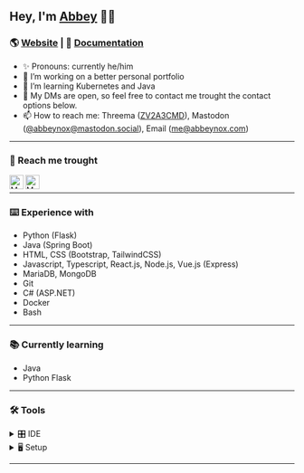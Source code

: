
## Hey, I'm [Abbey](https://abbeynox.com) 🤘🏽
<!-- [![alt text][1.1]][1]-->

### 🌎 [Website](https://abbeynox.com) | 📄 [Documentation](https://docs.abbeynox.com)
- ✨ Pronouns: currently he/him
- 🔭 I’m working on a better personal portfolio
- 🌱 I’m learning Kubernetes and Java
- 💬 My DMs are open, so feel free to contact me trought the contact options below. 
- 📫 How to reach me: Threema ([ZV2A3CMD](https://threema.id/ZV2A3CMD)), Mastodon ([@abbeynox@mastodon.social](https://mastodon.social/@abbeynox)), Email ([me@abbeynox.com](mailto:me@abbeynox.com))

---

### 📱 Reach me trought

[<img align="left" alt="Mastodon" width="25px" src="https://user-images.githubusercontent.com/74461477/168441888-e1075b30-1b36-47fd-9db8-38ae774d80e2.png"
/>][mastodon]
[<img align="left" alt="Matrix" width="25px" src="https://user-images.githubusercontent.com/74461477/168441999-77524938-bdd3-4307-b8a2-ca5cefd0e7b8.png"/>][matrix]
<br>

---

### ⌨️ Experience with
- Python (Flask)
- Java (Spring Boot)
- HTML, CSS (Bootstrap, TailwindCSS)
- Javascript, Typescript, React.js, Node.js, Vue.js (Express)
- MariaDB, MongoDB
- Git
- C# (ASP.NET)
- Docker
- Bash

---

### 📚 Currently learning
- Java
- Python Flask

---

### 🛠 Tools

<details>
  <summary>🎛 IDE</summary>
  <p>
    <li> <a href="https://www.jetbrains.com/de-de/idea/">IntelliJ IDEA</a> </li>
    <li> <a href="https://www.jetbrains.com/webstorm/">WebStorm</a> </li>
    <li> <a href="https://www.jetbrains.com/de-de/pycharm/download/">PyCharm</a> </li>
    <li> <a href="https://code.visualstudio.com">Visual Studio Code</a> </li>
    <li> <a href="https://dbeaver.com/">DBeaver</a> </li>
  </p>
</details>

<details>
  <summary>🖥 Setup</summary>

- [Notebooks](#usage)
	- [Huawei MateBook Pro X](https://consumer.huawei.com/ch/laptops/matebook-x-pro-2020/)
	
- [PC](#usage)
	- CPU ⮞ [Intel Core i9-11900KF](https://ark.intel.com/content/www/us/en/ark/products/212321/intel-core-i911900kf-processor-16m-cache-up-to-5-30-ghz.html)
	- GPU ⮞ [GeForce RTX 3080](https://www.nvidia.com/en-us/geforce/graphics-cards/30-series/rtx-3080-3080ti)
	- Memory (RAM) ⮞ [Corsair Vengeance RGB Pro 32GB DDR4-3600](https://www.corsair.com/uk/en/Categories/Products/Memory/Vengeance-PRO-RGB-Black/p/CMW32GX4M2D3600C18)
	- Mainboard ⮞ [Intel Z590](https://ark.intel.com/content/www/us/en/ark/products/196612/intel-z590-chipset.html)
	- Storage ⮞ [Samsung 970 EVO Plus NVMe M.2 SSD 1TB](https://www.samsung.com/uk/memory-storage/nvme-ssd/970-evo-plus-nvme-m-2-ssd-1tb-mz-v7s1t0bw)
	
- [Peripheral Devices](#usage)
	- Mouse ⮞ [Logitech G502 lightspeed](https://www.logitechg.com/en-ch/products/gaming-mice/g502-lightspeed-wireless-gaming-mouse.910-005567.html)
	- Keyboard ⮞ [Logitech G915 Lightspeed GL Tactile](https://www.logitechg.com/en-ch/products/gaming-keyboards/g915-low-profile-wireless-mechanical-gaming-keyboard.html)
	- Headset ⮞ [RAZER Kraken - Kitty Black Edition](https://www.razer.com/gaming-headsets/razer-kraken-kitty)
	- Mic ⮞ [Shure MV7](https://www.shure.com/en-US/products/microphones/mv7)
</details>

---


<!--
![linkedin](https://user-images.githubusercontent.com/74461477/168441886-5200ba4a-98fd-4a51-ac78-f80d5c05ed9f.png)
![mastodon](https://user-images.githubusercontent.com/74461477/168441888-e1075b30-1b36-47fd-9db8-38ae774d80e2.png)
![matrix](https://user-images.githubusercontent.com/74461477/168441999-77524938-bdd3-4307-b8a2-ca5cefd0e7b8.png)
-->

[threema]: https://threema.id/ZV2A3CMD
[Mastodon]: https://mastodon.social/@abbeynox
[matrix]: https://matrix.to/#/@kaiseryao:matrix.org

